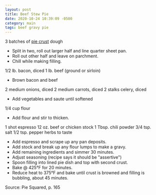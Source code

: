 ```yaml
---
layout: post
title: Beef Stew Pie
date: 2020-10-24 10:39:09 -0500
category: main
tags: beef gravy pie
---
```

3 batches of <a href="https://escowles.github.io/recipes/dessert/1970/01/01/pie-crust.html">pie crust</a> dough  
<ul>
 	<li>Split in two, roll out larger half and line quarter sheet pan.</li>
 	<li>Roll out other half and leave on parchment.</li>
 	<li>Chill while making filling.</li>
</ul>
1/2 lb. bacon, diced  
1 lb. beef (ground or sirloin)  
<ul>
 	<li>Brown bacon and beef</li>
</ul>
2 medium onions, diced  
2 medium carrots, diced  
2 stalks celery, diced  
<ul>
 	<li>Add vegetables and saute until softened</li>
</ul>
1/4 cup flour  
<ul>
 	<li>Add flour and stir to thicken.</li>
</ul>
1 shot espresso  
12 oz. beef or chicken stock  
1 Tbsp. chili powder  
3/4 tsp. salt  
1/2 tsp. pepper  
herbs to taste  
<ul>
 	<li>Add espresso and scrape up any pan deposits.</li>
 	<li>Add stock and break up any flour lumps to make a gravy.</li>
 	<li>Add remaining ingredients and simmer 30 minutes.</li>
 	<li>Adjust seasoning (recipe says it should be "assertive")</li>
 	<li>Spoon filling into lined pie dish and top with second crust.</li>
 	<li>Bake @ 425°F for 20 minutes.</li>
 	<li>Reduce heat to 375°F and bake until crust is browned and filling is bubbling, about 45 minutes.</li>
</ul>
Source: Pie Squared, p. 165  
